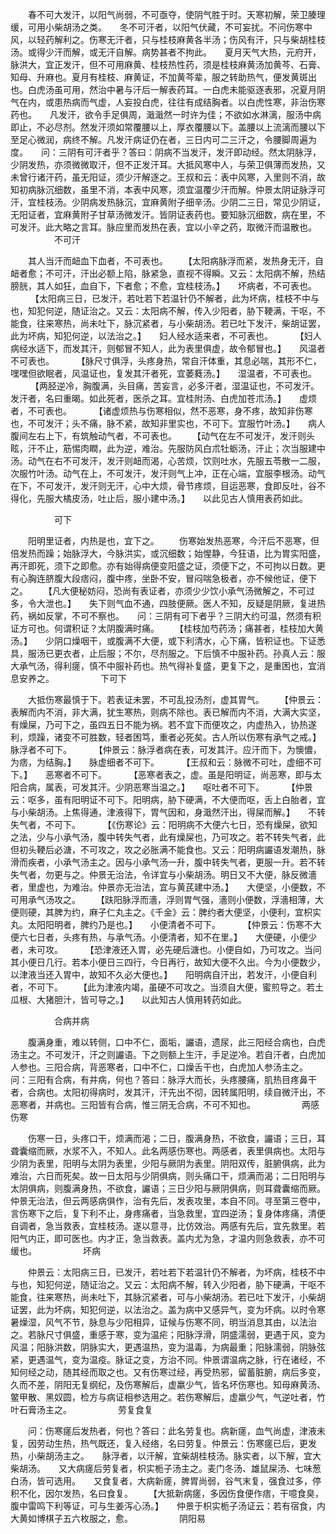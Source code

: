 <!-- { "loadSidebar": true } -->
　　春不可大发汗，以阳气尚弱，不可亟夺，使阴气胜于时。天寒初解，荣卫腠理缓，可用小柴胡汤之类。　　冬不可汗者，以阳气伏藏，不可妄扰。不问伤寒中风，以轻药解利之。伤寒无汗者，只与桂枝麻黄各半汤；伤风有汗，只与柴胡桂枝汤。或得少汗而解，或无汗自解。病势甚者不拘此。　　夏月天气大热，元府开，脉洪大，宜正发汗，但不可用麻黄、桂枝热性药，须是桂枝麻黄汤加黄芩、石膏、知母、升麻也。夏月有桂枝、麻黄证，不加黄芩辈，服之转助热气，便发黄斑出也。白虎汤虽可用，然治中暑与汗后一解表药耳。一白虎未能驱逐表邪，况夏月阴气在内，或患热病而气虚，人妄投白虎，往往有成结胸者。以白虎性寒，非治伤寒药也。　　凡发汗，欲令手足俱周，濈濈然一时许为佳；不欲如水淋漓，服汤中病即止，不必尽剂。然发汗须如常覆腰以上，厚衣覆腰以下。盖腰以上流漓而腰以下至足心微润，病终不解。凡发汗病证仍在者，三日内可二三汗之，令腰脚周遍为度。　　问：三阴有可汗者乎？答曰：阴病不当发汗，发汗即动经。然太阴脉浮，少阴发热，亦须微微取汗，但不正发汗耳。大抵风寒中人，与荣卫俱薄而发热，又未曾行诸汗药，虽无阳证，须少汗解逐之。王叔和云：表中风寒，入里则不消，故知初病脉沉细数，虽里不消，本表中风寒，须宜温覆少汗而解。仲景太阴证脉浮可汗，宜桂枝汤。少阴病发热脉沉，宜麻黄附子细辛汤。少阴二三日，常见少阴证，无阳证者，宜麻黄附子甘草汤微发汗。皆阴证表药也。要知脉沉细数，病在里，不可发汗。此大略之言耳。脉应里而发热在表，宜以小辛之药，取微汗而温散也。
　　　　　不可汗

　　其人当汗而衄血下血者，不可表也。　　 【太阳病脉浮而紧，发热身无汗，自衄者愈；不可汗，汗出必额上陷，脉紧急，直视不得瞬。又云：太阳病不解，热结膀胱，其人如狂，血自下，下者愈；不愈，宜桂枝汤。】　　坏病者，不可表也。
　　 【太阳病三日，已发汗，若吐若下若温针仍不解者，此为坏病，桂枝不中与也，知犯何逆，随证治之。又云：太阳病不解，传入少阳者，胁下鞕满，干呕，不能食，往来寒热，尚未吐下，脉沉紧者，与小柴胡汤。若已吐下发汗，柴胡证罢，此为坏病，知犯何逆，以法治之。】　　妇人经水适来者，不可表也。
　　 【妇人病经水适下，而发其汗，则郁冒不知人，此为表里俱虚，故令郁冒也。】　　风温者不可表也。
　　 【脉尺寸俱浮，头疼身热，常自汗体重，其息必喘，其形不仁，嘿嘿但欲眠者，风温证也，复发其汗者死，宜萎蕤汤。】　　湿温者，不可表也。
　　 【两胫逆冷，胸腹满，头目痛，苦妄言，必多汗者，湿温证也，不可发汗。发汗者，名曰重暍。如此死者，医杀之耳。宜桂附汤、白虎加苍朮汤。】　　虚烦者，不可表也。
　　 【诸虚烦热与伤寒相似，然不恶寒，身不疼，故知非伤寒也，不可发汗；头不痛，脉不紧，故知非里实也，不可下。宜服竹叶汤。】　　病人腹间左右上下，有筑触动气者，不可表也。　　 【动气在左不可发汗，发汗则头眩，汗不止，筋惕肉瞤，此为逆，难治。先服防风白朮牡蛎汤，汗止；次当服建中汤。动气在右不可发汗，发汗则衄而渴，心苦烦，饮则吐水，先服五苓散一二服，次服竹叶汤。动气在上，不可发汗，发汗则气上冲，正在心端，宜服李根汤。动气在下，不可发汗，发汗则无汗，心中大烦，骨节疼烦，目运恶寒，食即反吐，谷不得化，先服大橘皮汤，吐止后，服小建中汤。】　　以此见古人慎用表药如此。

　　　　　可下

　　阳明里证者，内热是也，宜下之。
　　伤寒始发热恶寒，今汗后不恶寒，但倍发热而躁；始脉浮大，今脉洪实，或沉细数；始惺静，今狂语，比为胃实阳盛，再汗即死，须下之即愈。亦有始得病便变阳盛之证，须便下之，不可拘以日数。更有心胸连脐腹大段痞闷，腹中疼，坐卧不安，冒闷喘急极者，亦不候他证，便下之。　　 【凡大便秘妨闷，恐尚有表证者，亦须少少饮小承气汤微解之，不可过多，令大泄也。】　　失下则气血不通，四肢便厥。医人不知，反疑是阴厥，复进热药，祸如反掌，不可不察也。　　问：三阴有可下者乎？三阴大约可温，然须有积证方可也。何谓积证？太阴腹满时痛。　　 【桂枝加芍药汤；痛甚者，桂枝加大黄汤。】　　少阴口燥咽干，或腹满不大便，或下利清水，心下痛，皆积证也。下证悉具，服汤已更衣者，止后服；不尔，尽剂服之。下后慎不中服补药。孙真人云：服大承气汤，得利瘥，慎不中服补药也。热气得补复盛，更复下之，是重困也，宜消息安养之。
　　　　　下可下

　　大抵伤寒最慎于下。若表证未罢，不可乱投汤剂，虚其胃气。　　 【仲景云：表解而内不消，非大满，犹生寒热，则病不除也。表已解而内不消，大满大实坚，有燥屎，乃可下之，虽四五日不能为祸。若不宜下而便攻之，内虚热入，协热遂利，烦躁，诸变不可胜数，轻者困笃，重者必死矣。古人所以伤寒有承气之戒。】　　脉浮者不可下。
　　 【仲景云：脉浮者病在表，可发其汗。应汗而下，为懊憹，为痞，为结胸。】　　脉虚细者不可下。
　　 【王叔和云：脉微不可吐，虚细不可下。】　　恶寒者不可下。
　　 【恶寒者表之，虚。虽是阳明证，尚恶寒，即与太阳合病，属表，可发其汗。少阴恶寒当温之。】　　呕吐者不可下。
　　 【仲景云：呕多，虽有阳明证不可下。阳明病，胁下硬满，不大便而呕，舌上白胎者，宜与小柴胡汤。上焦得通，津液得下，胃气因和，身濈然汗出，得屎而解。】　　不转失气者，不可下。
　　 【《伤寒论》云：阳明病不大便六七日，恐有燥屎，欲知之法，少与小承气汤，腹中转失气者，此有燥屎也，乃可攻之。若不转失气者，此但初头鞕后必溏，不可攻之，攻之必胀满不能食也。又云：阳明病讝语发潮热，脉滑而疾者，小承气汤主之。因与小承气汤一升，腹中转失气者，更服一升。若不转失气者，勿更与之。仲景无治法，令详宜与小柴胡汤。明日又不大便，脉反微濇者，里虚也，为难治。仲景亦无治法，宜与黄芪建中汤。】　　大便坚，小便数，不可用承气汤攻之。　　 【趺阳脉浮而濇，浮则胃气强，濇则小便数，浮濇相薄，大便则硬，其脾为约，麻子仁丸主之。《千金》云：脾约者大便坚，小便利，宜枳实丸。太阳阳明者，脾约乃是也。】　　小便清者不可下。
　　 【仲景云：伤寒不大便六七日者，头疼有热，与承气汤。小便清者，知不在里。】　　大便硬，小便少者，未可攻。
　　 【恐津液还入胃，必先硬后溏也。小便自如，乃可攻之。当问其小便日几行。若本小便日三四行，今日再行，故知大便不久出。今为小便数少，以津液当还入胃中，故知不久必大便也。】　　阳明病自汗出，若发汗，小便自利者，不可下。　　 【此为津液内竭，虽硬不可攻之。当须自大便，蜜煎导之。若土瓜根、大猪胆汁，皆可导之。】　　以此知古人慎用转药如此。

　　　　　合病并病

　　腹满身重，难以转侧，口中不仁，面垢，讝语，遗尿，此三阳经合病也，白虎汤主之。不可发汗，汗之则讝语。下之则额上生汗，手足逆冷。若自汗者，白虎加人参也。三阳合病，背恶寒者，口中不仁，口燥舌干也，白虎加人参汤主之。　　问：三阳有合病，有并病，何也？答曰：脉浮大而长，头疼腰痛，肌热目疼鼻干者，合病也。太阳初得病时，发其汗，汗先出不彻，因转属阳明，续自微汗出，不恶寒者，并病也。三阳皆有合病，惟三阴无合病，不可不知也。
　　　　　两感伤寒

　　伤寒一日，头疼口干，烦满而渴；二日，腹满身热，不欲食，讝语；三日，耳聋囊缩而厥，水浆不入，不知人。此名两感伤寒也。两感者，表里俱病也。太阳与少阴为表里，阳明与太阴为表里，少阳与厥阴为表里。阴阳双传，脏腑俱病，此为难治，六日而死矣。故一日太阳与少阴俱病，则头痛口干，烦满而渴；二日阳明与太阴俱病，则腹满身热，不欲食，讝语；三日少阳与厥阴俱病，则耳聋囊缩而厥。仲景无治法，但云两感病俱作，治有先后，发表攻里，本自不同。寻至第三卷中，言伤寒下之后，复下利不止，身疼痛者，当急救里，宜四逆汤；复身体疼痛，清便自调者，急当救表，宜桂枝汤。遂以意寻，比仿效治。两感有先后，宜先救里。若阳气内正，即可医也。内才正，急当救表。盖内尤为急，才温内则急救表，亦不可缓也。
　　　　　坏病

　　仲景云：太阳病三日，已发汗，若吐若下若温针仍不解者，为坏病，桂枝不中与也，知犯何逆，随证治之。又云：太阳病不解，转入少阳者，胁下硬满，干呕不能食，往来寒热，尚未吐下，其脉沉紧者，可与小柴胡汤。若已吐下发汗，小柴胡证罢，此为坏病，知犯何逆，以法治之。盖为病中又感异气，变为坏病。以时令寒暑燥湿，风气不节，脉息与少阳相异，证候与伤寒不同，明当消息其由，以法治之。若脉尺寸俱盛，重感于寒，变为温疟；阳脉浮滑，阴盛濡弱，更遇于风，变为风温；阳脉洪数，阴脉实大，更遇温热，变为温毒，为病最重；阳脉濡弱，阴脉弦紧，更遇温气，变为温疫。脉证之变，方治不同。仲景谓温病之脉，行在诸经，不知何经之动，随其经而取之也。又有伤寒过经，再受热邪，留蓄脏腑，病后多变，久而不差，阴阳无复纲纪，及伤寒解后，虚羸少气，皆名坏伤寒也。知母麻黄汤、鳖甲散、黑奴圆，检方与病证相参选用之。若伤寒解后，虚羸少气，气逆吐者，竹叶石膏汤主之。
　　　　　劳复食复

　　问：伤寒瘥后发热者，何也？答曰：此名劳复也。病新瘥，血气尚虚，津液未复，因劳动生热，热气既还，复入经络，名曰劳复。仲景云：伤寒瘥已后，更发热，小柴胡汤主之。　　脉浮者，以汗解，宜柴胡桂枝汤。脉实者，以下解，宜大柴胡汤。　　又大病瘥后劳复者，枳实栀子汤主之。麦门冬汤、雄鼠屎汤、七味葱白汤，皆可选用。　　又食复者，大病新瘥，脾胃尚弱，谷气末复，强食过多，停积不化，因尔发热，名曰食复。　　 【大抵新病瘥，多因伤食便作痞，干噫食臭，腹中雷鸣下利等证，可与生姜泻心汤。】　　仲景于枳实栀子汤证云：若有宿食，内大黄如博棋子五六枚服之，愈。
　　　　　阴阳易

